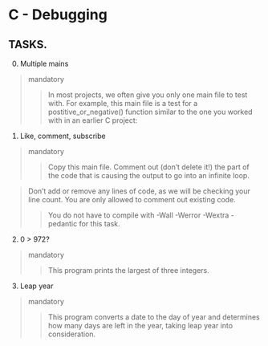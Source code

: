 # C - Debugging

## TASKS.

0. Multiple mains
> mandatory
> > In most projects, we often give you only one main file to test with. For example, this main file is a test for a postitive_or_negative() function similar to the one you worked with in an earlier C project:

1. Like, comment, subscribe
> mandatory
> > Copy this main file. Comment out (don’t delete it!) the part of the code that is causing the output to go into an infinite loop.

> Don’t add or remove any lines of code, as we will be checking your line count. You are only allowed to comment out existing code.
> > You do not have to compile with -Wall -Werror -Wextra -pedantic for this task.

2. 0 > 972?
> mandatory
> > This program prints the largest of three integers.

3. Leap year
> mandatory
> > This program converts a date to the day of year and determines how many days are left in the year, taking leap year into consideration.

